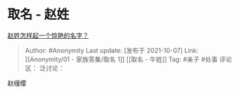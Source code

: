 # 取名 - 赵姓
[赵姓怎样起一个惊艳的名字？](https://www.zhihu.com/question/326746885/answer/2157850328)

> Author: #Anonymity
> Last update: [发布于 2021-10-07]
> Link: [[Anonymity/01 - 家族答集/取名 1]] [[取名 - 牛姓]]
> Tag: #亲子 #处事
> 评论区：
> 泛讨论：

赵缦缨
